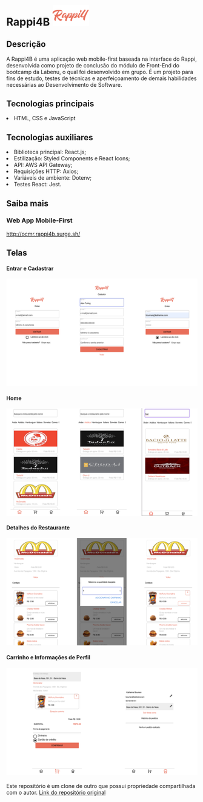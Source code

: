 # Rappi4B <img src='https://raw.githubusercontent.com/OsmanRodrigues/rappi4b_web/clone/src/assets/logo-future-eats-invert%402x.png' width='96' heigth='48' display='inline'>

## Descrição
A Rappi4B é uma aplicação web mobile-first baseada na interface do Rappi, desenvolvida como projeto de conclusão do módulo de Front-End do bootcamp da Labenu, o qual foi desenvolvido em grupo. É um projeto para fins de estudo, testes de técnicas e aperfeiçoamento de demais habilidades necessárias ao Desenvolvimento de Software.

## Tecnologias principais
<li>HTML, CSS e JavaScript</li>     

## Tecnologias auxiliares
<li>Biblioteca principal: React.js;</li>
<li>Estilização: Styled Components e React Icons;</li> 
<li>API: AWS API Gateway;</li>
<li>Requisições HTTP: Axios;</li>
<li>Variáveis de ambiente: Dotenv;</li>
<li>Testes React: Jest.</li>

## Saiba mais

### Web App Mobile-First
http://ocmr.rappi4b.surge.sh/

## Telas

#### Entrar e Cadastrar
<kbd>
<img src='https://raw.githubusercontent.com/OsmanRodrigues/rappi4b_web/clone/views/mobile_rappi4b.png' width='auto' heigth='auto'>
</kbd>

#### Home
<kbd>
<img src='https://raw.githubusercontent.com/OsmanRodrigues/rappi4b_web/clone/views/mobile_rappi4b(1).png' width='auto' heigth='auto'>
</kbd>

#### Detalhes do Restaurante
<kbd>
<img src='https://raw.githubusercontent.com/OsmanRodrigues/rappi4b_web/clone/views/mobile_rappi4b(2).png' width='auto' heigth='auto'>
</kbd>

#### Carrinho e Informações de Perfil
<kbd>
<img src='https://raw.githubusercontent.com/OsmanRodrigues/rappi4b_web/clone/views/mobile_rappi4b(3).png' width='auto' heigth='auto'>
</kbd>
<br><br>
Este repositório é um clone de outro que possui propriedade compartilhada com o autor.
<a href='https://github.com/future4code/julian-rappi4B'>Link do repositório original</a>
